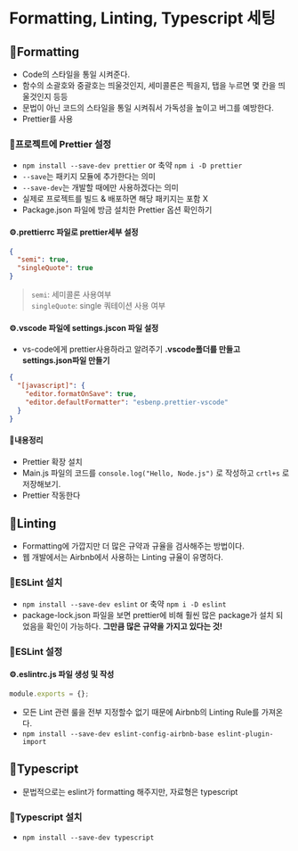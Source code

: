 # Formatting, Linting, Typescript 세팅

## 📝Formatting

- Code의 스타일을 통일 시켜준다.
- 함수의 소괄호와 중괄호는 띄울것인지, 세미콜론은 찍을지, 탭을 누르면 몇 칸을 띄울것인지 등등
- 문법이 아닌 코드의 스타일을 통일 시켜줘서 가독성을 높이고 버그를 예방한다.
- Prettier를 사용

### 📕프로젝트에 Prettier 설정

- `npm install --save-dev prettier` or 축약 `npm i -D prettier`
- `--save`는 패키지 모듈에 추가한다는 의미
- `--save-dev`는 개발할 때에만 사용하겠다는 의미
- 실제로 프로젝트를 빌드 & 배포하면 해당 패키지는 포함 X
- Package.json 파일에 방금 설치한 Prettier 옵션 확인하기

#### ⚙.prettierrc 파일로 prettier세부 설정

```json
{
  "semi": true,
  "singleQuote": true
}
```

> `semi`: 세미콜론 사용여부  
> `singleQuote`: single 쿼테이션 사용 여부

#### ⚙.vscode 파일에 settings.jscon 파일 설정

- vs-code에게 prettier사용하라고 알려주기 **.vscode폴더를 만들고 settings.json파일 만들기**

```json
{
  "[javascript]": {
    "editor.formatOnSave": true,
    "editor.defaultFormatter": "esbenp.prettier-vscode"
  }
}
```

#### 🎯내용정리

- Prettier 확장 설치
- Main.js 파일의 코드를 `console.log("Hello, Node.js")` 로 작성하고 `crtl+s` 로 저장해보기.
- Prettier 작동한다

## 📝Linting

- Formatting에 가깝지만 더 많은 규약과 규율을 검사해주는 방법이다.
- 웹 개발에서는 Airbnb에서 사용하는 Linting 규율이 유명하다.

### 📕ESLint 설치

- `npm install --save-dev eslint` or 축약 `npm i -D eslint`
- package-lock.json 파일을 보면 prettier에 비해 훨씬 많은 package가 설치 되었음을 확인이 가능하다.
  **그만큼 많은 규약을 가지고 있다는 것!**

### 📕ESLint 설정

#### ⚙.eslintrc.js 파일 생성 및 작성

```javascript
module.exports = {};
```

- 모든 Lint 관련 룰을 전부 지정할수 없기 때문에 Airbnb의 Linting Rule를 가져온다.
- `npm install --save-dev eslint-config-airbnb-base eslint-plugin-import`

## 📝Typescript

- 문법적으로는 eslint가 formatting 해주지만, 자료형은 typescript

### 📕Typescript 설치

- `npm install --save-dev typescript`

